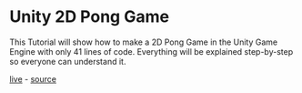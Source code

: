 # Unity 2D Pong Game
This Tutorial will show how to make a 2D Pong Game in the Unity Game Engine with only 41 lines of code. Everything will be explained step-by-step so everyone can understand it.

[live](https://28a979bf21f8679dafefa32d687ebf0ee91eb97c.googledrive.com/host/0B9tvgAcG7mVbdzB6U1FsbzBiQ0k/noobtuts/pong/pong.html) - [source](http://noobtuts.com/unity/2d-pong-game)
